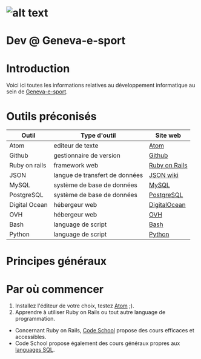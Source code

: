 # ![alt text](https://lh3.googleusercontent.com/upY2lzJL3QArYRNXIgtG5-Ddp566Pm9hTrTIjhk8B7vPlSB6ukXUOFkyThOze7J_m5_1lx8SiyqmAFe6QGyrdGzr8kCAKw-1L04LD9lutc9ZxlRVVNkbiQvsFxb4mhuUpPqsGFenFGas2_cIXvK-1GuUz6H_ALuRVcxIkM_-oLtXvpdYE1auKyuroy5p0o8daR6MTylbzRiiip50gaWZv_MBJfKhv2JBNs6ZOwMZEoPQl1bpylzpmqhImdFg1p1gINya086RViqWjAm-MvqwtKCReoW_XnMOKDgftSJ0fr-aRzw5aVlP_ixNuZ1YIS6-Cu6dZ0c83KHbYXOCFVGwHgd217b-1csd1z7--cKgAt3OksWmA6S732lNEUgeb1m4M6CmmDqueAhNEp-hI-QpMuuBpHwCbY9OnMDbHrtT9XjkX7kGxg089_itxGno4IuT5BiI_o38DUAbKzdICDA463jcKLJ01lztynHKs8uMHOVdf_jBLc8jsPKngObNAVFfMMXkaZMcaGH1BtHsN9ID45SILDJ0FDVjcyei4B9fSZwajrArchr5Tgt4haRISiTKMtnp=w104-no "Logo Geneva-e-sport")
# Dev @ Geneva-e-sport
# Introduction
Voici ici toutes les informations relatives au développement informatique au sein de [Geneva-e-sport](http://geneva-e-sport.com).

# Outils préconisés

Outil         | Type d'outil                   | Site web
------------- | ------------------------------ | --------------------------------------------
Atom          | editeur de texte               | [Atom](http://atom.io)
Github        | gestionnaire de version        | [Github](https://desktop.github.com)
Ruby on rails | framework web                  | [Ruby on Rails](http://rubyonrails.org)
JSON          | langue de transfert de données | [JSON wiki](http://www.w3schools.com/json/)
MySQL         | système de base de données     | [MySQL](https://www.mysql.fr)
PostgreSQL    | système de base de données     | [PostgreSQL](http://www.postgresql.org)
Digital Ocean | hébergeur web                  | [DigitalOcean](https://www.digitalocean.com)
OVH           | hébergeur web                  | [OVH](https://www.ovh.com/fr/)
Bash          | language de script             | [Bash](https://www.gnu.org/software/bash/)
Python        | language de script             | [Python](https://python.org)

# Principes généraux
# Par où commencer
1. Installez l'éditeur de votre choix, testez [Atom](http://atom.io) ;).
2. Apprendre à utiliser Ruby on Rails ou tout autre language de programmation.
  - Concernant Ruby on Rails, [Code School](https://www.codeschool.com/paths/ruby) propose des cours efficaces et accessibles.
  - Code School propose également des cours généraux propres aux [languages SQL](https://www.codeschool.com/paths/database).
